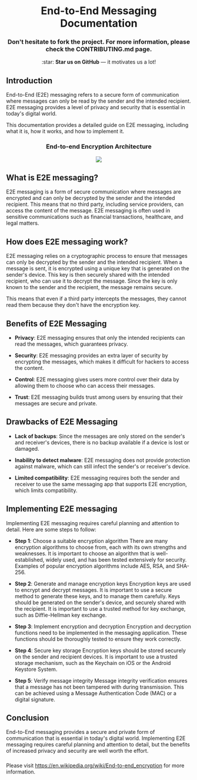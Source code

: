 <h1 align="center">End-to-End Messaging Documentation</h1>


<h3 align="center">Don't hesitate to fork the project. For more information, please check the CONTRIBUTING.md page.</h3>

<p align="center">
    :star: <strong>Star us on GitHub</strong> — it motivates us a lot!
</p>

## Introduction
End-to-End (E2E) messaging refers to a secure form of communication where messages can only be read by the sender and the intended recipient. E2E messaging provides a level of privacy and security that is essential in today's digital world.

This documentation provides a detailed guide on E2E messaging, including what it is, how it works, and how to implement it.

<h3 align="center">End-to-end Encryption Architecture</h3>

<div align="center">
  <img src="https://assets.website-files.com/5ff66329429d880392f6cba2/61cb0dc89a14f60176e266aa_end-to-end%20encryption%20work.jpg">
</div>

## What is E2E messaging?
E2E messaging is a form of secure communication where messages are encrypted and can only be decrypted by the sender and the intended recipient. This means that no third party, including service providers, can access the content of the message. E2E messaging is often used in sensitive communications such as financial transactions, healthcare, and legal matters.

## How does E2E messaging work?
E2E messaging relies on a cryptographic process to ensure that messages can only be decrypted by the sender and the intended recipient. When a message is sent, it is encrypted using a unique key that is generated on the sender's device. This key is then securely shared with the intended recipient, who can use it to decrypt the message. Since the key is only known to the sender and the recipient, the message remains secure.

This means that even if a third party intercepts the messages, they cannot read them because they don't have the encryption key.

## Benefits of E2E Messaging
  
  * **Privacy**: E2E messaging ensures that only the intended recipients can read the messages, which guarantees privacy.

  * **Security**: E2E messaging provides an extra layer of security by encrypting the messages, which makes it difficult for hackers to access the content.

  * **Control**: E2E messaging gives users more control over their data by allowing them to choose who can access their messages.

  * **Trust**: E2E messaging builds trust among users by ensuring that their messages are secure and private.

## Drawbacks of E2E Messaging
  * **Lack of backups**: Since the messages are only stored on the sender's and receiver's devices, there is no backup available if a device is lost or damaged.

  * **Inability to detect malware**: E2E messaging does not provide protection against malware, which can still infect the sender's or receiver's device.

  * **Limited compatibility**: E2E messaging requires both the sender and receiver to use the same messaging app that supports E2E encryption, which limits compatibility.

## Implementing E2E messaging
Implementing E2E messaging requires careful planning and attention to detail. Here are some steps to follow:

  * **Step 1**: Choose a suitable encryption algorithm
  There are many encryption algorithms to choose from, each with its own strengths and weaknesses. It is important to choose an algorithm that is well-established, widely used, and has been tested extensively for security. Examples of popular encryption algorithms include AES, RSA, and SHA-256.

  * **Step 2**: Generate and manage encryption keys
  Encryption keys are used to encrypt and decrypt messages. It is important to use a secure method to generate these keys, and to manage them carefully. Keys should be generated on the sender's device, and securely shared with the recipient. It is important to use a trusted method for key exchange, such as Diffie-Hellman key exchange.

  * **Step 3**: Implement encryption and decryption
  Encryption and decryption functions need to be implemented in the messaging application. These functions should be thoroughly tested to ensure they work correctly.

  * **Step 4**: Secure key storage
  Encryption keys should be stored securely on the sender and recipient devices. It is important to use a trusted storage mechanism, such as the Keychain on iOS or the Android Keystore System.

  * **Step 5**: Verify message integrity
  Message integrity verification ensures that a message has not been tampered with during transmission. This can be achieved using a Message Authentication Code (MAC) or a digital signature.

## Conclusion
End-to-End messaging provides a secure and private form of communication that is essential in today's digital world. Implementing E2E messaging requires careful planning and attention to detail, but the benefits of increased privacy and security are well worth the effort.

###

Please visit https://en.wikipedia.org/wiki/End-to-end_encryption for more information.
